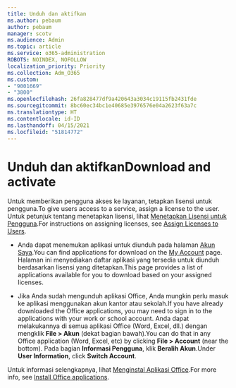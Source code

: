 ```yaml
---
title: Unduh dan aktifkan
ms.author: pebaum
author: pebaum
manager: scotv
ms.audience: Admin
ms.topic: article
ms.service: o365-administration
ROBOTS: NOINDEX, NOFOLLOW
localization_priority: Priority
ms.collection: Adm_O365
ms.custom:
- "9001669"
- "3800"
ms.openlocfilehash: 26fa828477df9a420643a3034c19115fb2431fde
ms.sourcegitcommit: 8bc60ec34bc1e40685e3976576e04a2623f63a7c
ms.translationtype: HT
ms.contentlocale: id-ID
ms.lasthandoff: 04/15/2021
ms.locfileid: "51814772"
---
```

# <a name="download-and-activate"></a><span data-ttu-id="d40c7-102">Unduh dan aktifkan</span><span class="sxs-lookup"><span data-stu-id="d40c7-102">Download and activate</span></span>

<span data-ttu-id="d40c7-103">Untuk memberikan pengguna akses ke layanan, tetapkan lisensi untuk pengguna.</span><span class="sxs-lookup"><span data-stu-id="d40c7-103">To give users access to a service, assign a license to the user.</span></span> <span data-ttu-id="d40c7-104">Untuk petunjuk tentang menetapkan lisensi, lihat [Menetapkan Lisensi untuk Pengguna](https://docs.microsoft.com/microsoft-365/admin/manage/assign-licenses-to-users).</span><span class="sxs-lookup"><span data-stu-id="d40c7-104">For instructions on assigning licenses, see [Assign Licenses to Users](https://docs.microsoft.com/microsoft-365/admin/manage/assign-licenses-to-users).</span></span>

- <span data-ttu-id="d40c7-105">Anda dapat menemukan aplikasi untuk diunduh pada halaman [Akun Saya](https://portal.office.com/account/#installs).</span><span class="sxs-lookup"><span data-stu-id="d40c7-105">You can find applications for download on the [My Account](https://portal.office.com/account/#installs) page.</span></span> <span data-ttu-id="d40c7-106">Halaman ini menyediakan daftar aplikasi yang tersedia untuk diunduh berdasarkan lisensi yang ditetapkan.</span><span class="sxs-lookup"><span data-stu-id="d40c7-106">This page provides a list of applications available for you to download based on your assigned licenses.</span></span> 

- <span data-ttu-id="d40c7-107">Jika Anda sudah mengunduh aplikasi Office, Anda mungkin perlu masuk ke aplikasi menggunakan akun kantor atau sekolah.</span><span class="sxs-lookup"><span data-stu-id="d40c7-107">If you have already downloaded the Office applications, you may need to sign in to the applications with your work or school account.</span></span> <span data-ttu-id="d40c7-108">Anda dapat melakukannya di semua aplikasi Office (Word, Excel, dll.) dengan mengklik **File > Akun** (dekat bagian bawah).</span><span class="sxs-lookup"><span data-stu-id="d40c7-108">You can do that in any Office application (Word, Excel, etc) by clicking **File > Account** (near the bottom).</span></span> <span data-ttu-id="d40c7-109">Pada bagian **Informasi Pengguna**, klik **Beralih Akun**.</span><span class="sxs-lookup"><span data-stu-id="d40c7-109">Under **User Information**, click **Switch Account**.</span></span>

<span data-ttu-id="d40c7-110">Untuk informasi selengkapnya, lihat [Menginstal Aplikasi Office](https://docs.microsoft.com/microsoft-365/admin/setup/install-applications).</span><span class="sxs-lookup"><span data-stu-id="d40c7-110">For more info, see [Install Office applications](https://docs.microsoft.com/microsoft-365/admin/setup/install-applications).</span></span>
